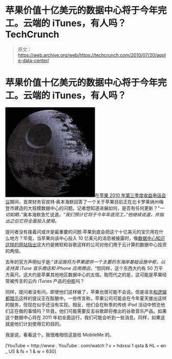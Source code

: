 # 苹果价值十亿美元的数据中心将于今年完工。云端的 iTunes，有人吗？TechCrunch

> 原文：<https://web.archive.org/web/https://techcrunch.com/2010/07/20/apple-data-center/>

# 苹果价值十亿美元的数据中心将于今年完工。云端的 iTunes，有人吗？

![](img/757f3b3b3487b779108509bff8bf6310.png "aaaa")在[苹果 2010 年第三季度收益电话会议](https://web.archive.org/web/20221220002241/https://techcrunch.com/2010/07/20/apple-obliterates-q3-earnings-estimates-on-best-mac-sales-ever-and-huge-ipad-numbers/)期间，首席财务官皮特·奥本海默回答了一个关于苹果目前正在北卡罗莱纳州梅登市建造的大规模数据中心的问题。记者想知道进展如何，是否有任何更新？“*一切如期，*”奥本海默急忙说道。“*我们预计它将于今年年底完工，”他继续说道，并指出之后它将全面投入使用。*

提问者没有接着问或许是最重要的问题:苹果到底会把这个十亿美元的宝贝用在什么地方？毕竟，当苹果向该中心投入 10 亿美元的消息被披露时，像[数据中心知识这样的网站指出](https://web.archive.org/web/20221220002241/http://www.datacenterknowledge.com/archives/2009/06/03/its-official-apple-to-north-carolina/)这大约是微软和谷歌这样的公司对他们用于云计算的数据中心投资的两倍。

去年的官方声明似乎是:“*该设施将为苹果提供一个主要的东海岸基础设施中枢，以支持其 iTune 音乐商店和 iPhone 应用商店。*“但同样，这个东西大约有 50 万平方英尺。这大约是苹果其他地区数据中心的五倍。取而代之的是，这可能是苹果经常被传言的云内 iTunes 产品的[中枢](https://web.archive.org/web/20221220002241/https://techcrunch.com/2010/01/19/apples-secret-cloud-strategy-and-why-lala-is-critical/)吗？

同样，提问者没有问。即使他们这样做了，苹果也很可能不会说。但是谣言[和逻辑都暗示](https://web.archive.org/web/20221220002241/https://techcrunch.com/2009/09/08/the-inevitable-move-of-itunes-to-the-cloud/)这样的提议正在酝酿中。一些传言称，苹果公司可能会在今年夏天推出这样的服务，但现在似乎还没有实现。相反，他们会在秋季的传统 iPod 活动中预览他们正在做的事情吗？毕竟，他们可能需要反击谷歌即将推出的谷歌音乐产品。如果这个数据中心将在 2011 年初全面运行，我们可能会听到一些消息。同样，如果这就是他们计划使用它的目的。

我是说，看看这个。我很难相信这是给 MobileMe 的。

[YouTube = http://www . YouTube . com/watch？v = hdxssi 1 qsta & HL = en _ US & fs = 1 & w = 630]